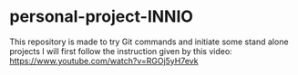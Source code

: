 # personal-project-INNIO
This repository is made to try Git commands and initiate some stand alone projects 
I will first follow the instruction given by this video: https://www.youtube.com/watch?v=RGOj5yH7evk
